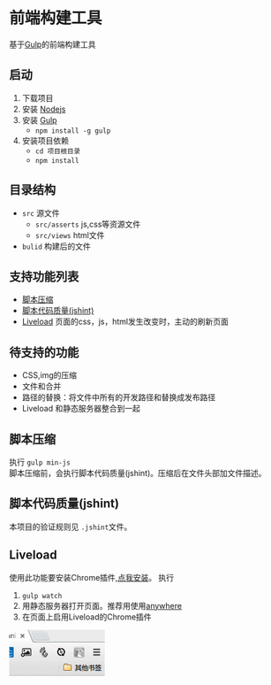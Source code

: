 # 前端构建工具
基于[Gulp](http://gulpjs.com/)的前端构建工具

## 启动
1. 下载项目
1. 安装 [Nodejs](http://nodejs.org/)
1. 安装 [Gulp](http://gulpjs.com/)
	* `npm install -g gulp`
1. 安装项目依赖
	* `cd 项目根目录`
	* `npm install`

## 目录结构
* `src` 源文件
	* `src/asserts` js,css等资源文件
	* `src/views` html文件
* `bulid` 构建后的文件

## 支持功能列表
* [脚本压缩](#js-min)
* [脚本代码质量(jshint)](#jshint)
* [Liveload](#liveload) 页面的css，js，html发生改变时，主动的刷新页面

## 待支持的功能
* CSS,img的压缩
* 文件和合并
* 路径的替换：将文件中所有的开发路径和替换成发布路径
* Liveload 和静态服务器整合到一起


## <a name="js-min">脚本压缩</a>
执行 `gulp min-js`    
脚本压缩前，会执行脚本代码质量(jshint)。压缩后在文件头部加文件描述。

## <a name="js-min">脚本代码质量(jshint)</a>
本项目的验证规则见 `.jshint`文件。

## <a name="liveload">Liveload</a>
使用此功能要安装Chrome插件,[点我安装](https://chrome.google.com/webstore/detail/livereload/jnihajbhpnppcggbcgedagnkighmdlei)。
执行    

1. `gulp watch`
1. 用静态服务器打开页面。推荐用使用[anywhere](https://www.npmjs.com/package/anywhere)
1. 在页面上启用Liveload的Chrome插件

![enable-gulp-livereload](doc/asserts/img/gulp-livereload.gif)
